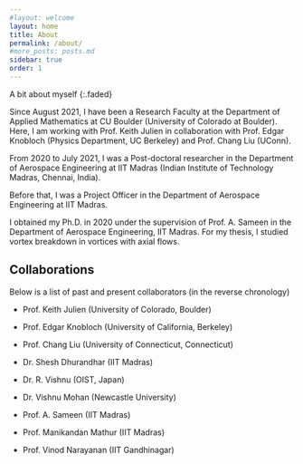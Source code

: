 ```yaml
---
#layout: welcome
layout: home
title: About
permalink: /about/
#more_posts: posts.md
sidebar: true
order: 1
---
```


A bit about myself
{:.faded}

Since August 2021, I have been a Research Faculty at the Department of Applied Mathematics at CU Boulder (University of Colorado at Boulder). Here, I am working with Prof. Keith Julien in collaboration with Prof. Edgar Knobloch (Physics Department, UC Berkeley) and Prof. Chang Liu (UConn).

From 2020 to July 2021, I was a Post-doctoral researcher in the Department of Aerospace Engineering at IIT Madras (Indian Institute of Technology Madras, Chennai, India).

Before that, I was a Project Officer in the Department of Aerospace Engineering at IIT Madras.

I obtained my Ph.D. in 2020 under the supervision of Prof. A. Sameen in the Department of Aerospace Engineering, IIT Madras. For my thesis, I studied vortex breakdown in vortices with axial flows.


## Collaborations

Below is a list of past and present collaborators (in the reverse chronology)

- Prof. Keith Julien (University of Colorado, Boulder)
- Prof. Edgar Knobloch (University of California, Berkeley)
- Prof. Chang Liu (University of Connecticut, Connecticut)

- Dr. Shesh Dhurandhar (IIT Madras)
- Dr. R. Vishnu (OIST, Japan)
- Dr. Vishnu Mohan (Newcastle University)

- Prof. A. Sameen (IIT Madras)
- Prof. Manikandan Mathur (IIT Madras)
- Prof. Vinod Narayanan (IIT Gandhinagar)

